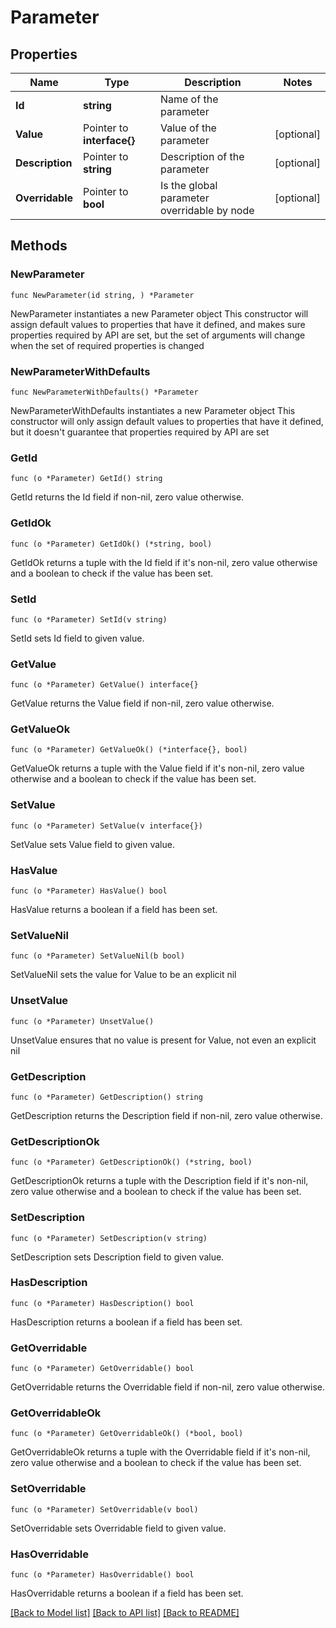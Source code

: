 # Parameter

## Properties

Name | Type | Description | Notes
------------ | ------------- | ------------- | -------------
**Id** | **string** | Name of the parameter | 
**Value** | Pointer to **interface{}** | Value of the parameter | [optional] 
**Description** | Pointer to **string** | Description of the parameter | [optional] 
**Overridable** | Pointer to **bool** | Is the global parameter overridable by node | [optional] 

## Methods

### NewParameter

`func NewParameter(id string, ) *Parameter`

NewParameter instantiates a new Parameter object
This constructor will assign default values to properties that have it defined,
and makes sure properties required by API are set, but the set of arguments
will change when the set of required properties is changed

### NewParameterWithDefaults

`func NewParameterWithDefaults() *Parameter`

NewParameterWithDefaults instantiates a new Parameter object
This constructor will only assign default values to properties that have it defined,
but it doesn't guarantee that properties required by API are set

### GetId

`func (o *Parameter) GetId() string`

GetId returns the Id field if non-nil, zero value otherwise.

### GetIdOk

`func (o *Parameter) GetIdOk() (*string, bool)`

GetIdOk returns a tuple with the Id field if it's non-nil, zero value otherwise
and a boolean to check if the value has been set.

### SetId

`func (o *Parameter) SetId(v string)`

SetId sets Id field to given value.


### GetValue

`func (o *Parameter) GetValue() interface{}`

GetValue returns the Value field if non-nil, zero value otherwise.

### GetValueOk

`func (o *Parameter) GetValueOk() (*interface{}, bool)`

GetValueOk returns a tuple with the Value field if it's non-nil, zero value otherwise
and a boolean to check if the value has been set.

### SetValue

`func (o *Parameter) SetValue(v interface{})`

SetValue sets Value field to given value.

### HasValue

`func (o *Parameter) HasValue() bool`

HasValue returns a boolean if a field has been set.

### SetValueNil

`func (o *Parameter) SetValueNil(b bool)`

 SetValueNil sets the value for Value to be an explicit nil

### UnsetValue
`func (o *Parameter) UnsetValue()`

UnsetValue ensures that no value is present for Value, not even an explicit nil
### GetDescription

`func (o *Parameter) GetDescription() string`

GetDescription returns the Description field if non-nil, zero value otherwise.

### GetDescriptionOk

`func (o *Parameter) GetDescriptionOk() (*string, bool)`

GetDescriptionOk returns a tuple with the Description field if it's non-nil, zero value otherwise
and a boolean to check if the value has been set.

### SetDescription

`func (o *Parameter) SetDescription(v string)`

SetDescription sets Description field to given value.

### HasDescription

`func (o *Parameter) HasDescription() bool`

HasDescription returns a boolean if a field has been set.

### GetOverridable

`func (o *Parameter) GetOverridable() bool`

GetOverridable returns the Overridable field if non-nil, zero value otherwise.

### GetOverridableOk

`func (o *Parameter) GetOverridableOk() (*bool, bool)`

GetOverridableOk returns a tuple with the Overridable field if it's non-nil, zero value otherwise
and a boolean to check if the value has been set.

### SetOverridable

`func (o *Parameter) SetOverridable(v bool)`

SetOverridable sets Overridable field to given value.

### HasOverridable

`func (o *Parameter) HasOverridable() bool`

HasOverridable returns a boolean if a field has been set.


[[Back to Model list]](../README.md#documentation-for-models) [[Back to API list]](../README.md#documentation-for-api-endpoints) [[Back to README]](../README.md)


